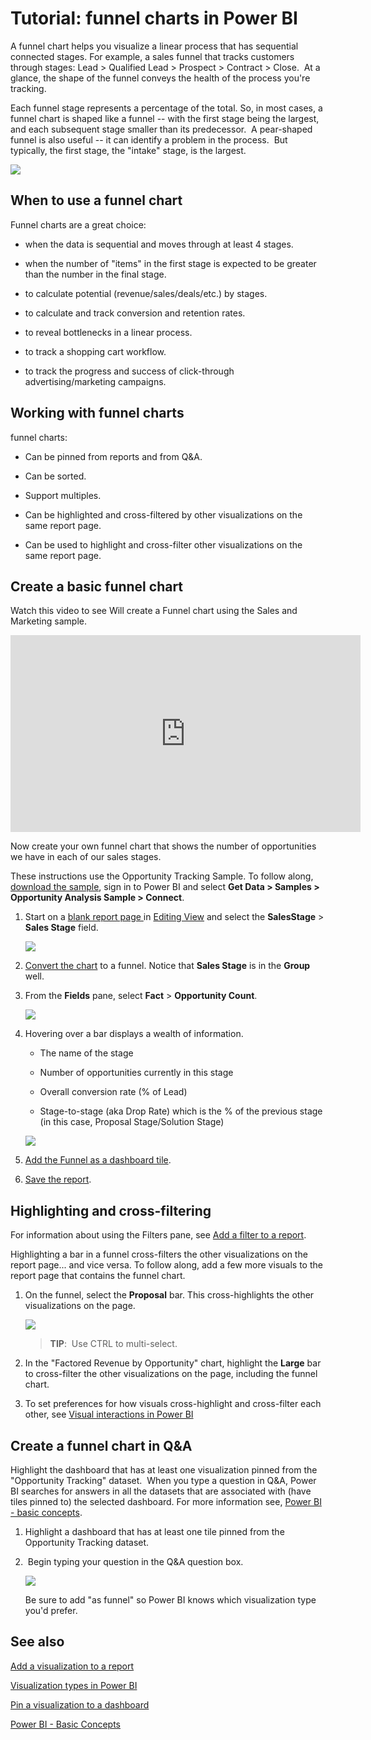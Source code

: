 ﻿<properties
   pageTitle="Tutorial: Funnel charts in Power BI"
   description="Tutorial: Funnel charts in Power BI"
   services="powerbi"
   documentationCenter=""
   authors="mihart"
   manager="mblythe"
   backup=""
   editor=""
   tags=""
   featuredVideoId="maTzOJSRB3g"
   qualityFocus="no"
   qualityDate=""/>

<tags
   ms.service="powerbi"
   ms.devlang="NA"
   ms.topic="article"
   ms.tgt_pltfrm="NA"
   ms.workload="powerbi"
   ms.date="08/11/2016"
   ms.author="mihart"/>
# Tutorial: funnel charts in Power BI

A funnel chart helps you visualize a linear process that has sequential connected stages. For example, a sales funnel that tracks customers through stages: Lead \> Qualified Lead \> Prospect \> Contract \> Close.  At a glance, the shape of the funnel conveys the health of the process you're tracking.

Each funnel stage represents a percentage of the total. So, in most cases, a funnel chart is shaped like a funnel -- with the first stage being the largest, and each subsequent stage smaller than its predecessor.  A pear-shaped funnel is also useful -- it can identify a problem in the process.  But typically, the first stage, the "intake" stage, is the largest.

![](media/powerbi-service-tutorial-funnel-charts/funnelplain.png)

## When to use a funnel chart

Funnel charts are a great choice:

-   when the data is sequential and moves through at least 4 stages.

-   when the number of "items" in the first stage is expected to be greater than the number in the final stage.

-   to calculate potential (revenue/sales/deals/etc.) by stages.

-   to calculate and track conversion and retention rates.

-   to reveal bottlenecks in a linear process.

-   to track a shopping cart workflow.

-   to track the progress and success of click-through advertising/marketing campaigns.

## Working with funnel charts
funnel charts:

-   Can be pinned from reports and from Q&A.

-   Can be sorted.

-   Support multiples.

-   Can be highlighted and cross-filtered by other visualizations on the same report page.

-   Can be used to highlight and cross-filter other visualizations on the same report page.

## Create a basic funnel chart

Watch this video to see Will create a Funnel chart using the Sales and Marketing sample.

<iframe width="560" height="315" src="https://www.youtube.com/embed/maTzOJSRB3g" frameborder="0" allowfullscreen></iframe>


Now create your own funnel chart that shows the number of opportunities we have in each of our sales stages.

These instructions use the Opportunity Tracking Sample. To follow along, [download the sample](powerbi-sample-downloads.md), sign in to Power BI and select **Get Data \> Samples \> Opportunity Analysis Sample \> Connect**.

1. Start on a [blank report page ](powerbi-service-add-a-page-to-a-report.md)in [Editing View](powerbi-service-interact-with-a-report-in-editing-view.md) and select the **SalesStage** \> **Sales Stage** field.  

	![](media/powerbi-service-tutorial-funnel-charts/FunnelSelectField_new.png)

2. [Convert the chart](powerbi-service-change-the-type-of-visualization-in-a-report.md) to a funnel. Notice that **Sales Stage** is in the **Group** well. 

3. From the **Fields** pane, select **Fact** \> **Opportunity Count**.

	![](media/powerbi-service-tutorial-funnel-charts/funnelFinal_new.png)

4. Hovering over a bar displays a wealth of information.

	-   The name of the stage

	-   Number of opportunities currently in this stage

	-   Overall conversion rate (% of Lead) 

	-   Stage-to-stage (aka Drop Rate) which is the % of the previous stage (in this case, Proposal Stage/Solution Stage)

	![](media/powerbi-service-tutorial-funnel-charts/funnelHover_new.png)

5. [Add the Funnel as a dashboard tile](powerbi-service-dashboard-tiles.md). 

6. [Save the report](powerbi-service-save-a-report.md).

## Highlighting and cross-filtering

For information about using the Filters pane, see [Add a filter to a report](powerbi-service-add-a-filter-to-a-report.md).

Highlighting a bar in a funnel cross-filters the other visualizations on the report page... and vice versa. To follow along, add a few more visuals to the report page that contains the funnel chart.

1.  On the funnel, select the **Proposal** bar. This cross-highlights the other visualizations on the page. 

    ![](media/powerbi-service-tutorial-funnel-charts/FunnelChartNoOwl.gif)

    >**TIP**:  Use CTRL to multi-select. 

2.  In the "Factored Revenue by Opportunity" chart, highlight the **Large** bar to cross-filter the other visualizations on the page, including the funnel chart.

3. To set preferences for how visuals cross-highlight and cross-filter each other, see [Visual interactions in Power BI](powerbi-service-visual-interactions.md)

## Create a funnel chart in Q&A

Highlight the dashboard that has at least one visualization pinned from the "Opportunity Tracking" dataset.  When you type a question in Q&A, Power BI searches for answers in all the datasets that are associated with (have tiles pinned to) the selected dashboard. For more information see, [Power BI - basic concepts](powerbi-service-basic-concepts.md).

1.  Highlight a dashboard that has at least one tile pinned from the Opportunity Tracking dataset.

2.   Begin typing your question in the Q&A question box.

    ![](media/powerbi-service-tutorial-funnel-charts/funnelFromQnA_new.png)

    Be sure to add "as funnel" so Power BI knows which visualization type you'd prefer.

## See also

[Add a visualization to a report](powerbi-custom-visuals-add-to-report.md)

[Visualization types in Power BI](powerbi-service-visualization-types-for-reports-and-q-and-a.md)

[Pin a visualization to a dashboard](powerbi-service-pin-a-tile-to-a-dashboard-from-a-report.md)

[Power BI - Basic Concepts](powerbi-service-basic-concepts.md)
